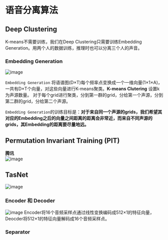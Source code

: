 # 语音分离算法

## Deep Clustering
K-means不需要训练，我们在Deep Clustering只需要训练Embedding Generation。用两个人的数据训练，推理时也可以分离三个人的声音。  
 
### Embedding Generation
![image](https://user-images.githubusercontent.com/40049927/137741674-6045f0dd-b8dd-4afa-a04b-687e19b181f3.png)

`Embedding Generation` 将语谱图(D×T)每个频率点变换成一个一维向量(1×1×A)，一共有D×T个向量，对这些向量进行K-means聚类。**K-means Clutering** 设置k为声源数量。
对于每个grid进行聚类，分到第一群的grid，分给第一个声源，分到第二群的grid，分给第二个声源。  

`Embedding Generation`的训练目标是：**对于来自同一个声源的grids，我们希望其对应的Embedding之后的向量之间距离的距离会非常近，而来自不同声源的grids，其Embedding的距离要尽量地远。**  

## Permutation Invariant Training (PIT)
**腾讯**  
![image](https://user-images.githubusercontent.com/40049927/137748099-5c917f9f-68d1-4303-bcc9-c7d703000c90.png)


## TasNet
![image](https://user-images.githubusercontent.com/40049927/137748137-066d5f81-c177-45e2-b5aa-2f8407ea8fbe.png)

### Encoder 和 Decoder
![image](https://user-images.githubusercontent.com/40049927/137748550-f725d184-d22b-416b-8e0a-6666f105ec86.png)
Encoder将16个音频采样点通过线性变换编码成512×1的特征向量，Deocder将512×1的特征向量解码成16个音频采样点。  

### Separator

